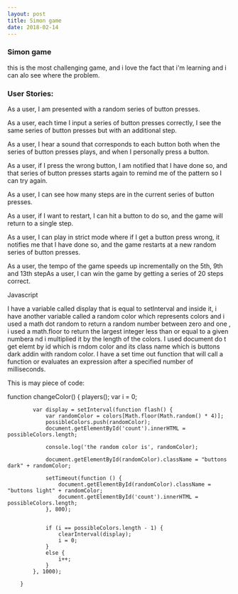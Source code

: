 ```yaml
---
layout: post
title: Simon game
date: 2018-02-14
---
```


### Simon game

this is the most challenging  game, and i love the fact that i'm learning and i can alo see where the problem.

### User Stories:

As a user, I am presented with a random series of button presses.

As a user, each time I input a series of button presses correctly, I see the same series of button presses but with an additional step.

As a user, I hear a sound that corresponds to each button both when the series of button presses plays, and when I personally press a button.

As a user, if I press the wrong button, I am notified that I have done so, and that series of button presses starts again to remind me of the pattern so I can try again.

As a user, I can see how many steps are in the current series of button presses.

As a user, if I want to restart, I can hit a button to do so, and the game will return to a single step.

As a user, I can play in strict mode where if I get a button press wrong, it notifies me that I have done so, and the game restarts at a new random series of button presses.

As a user, the tempo of the game speeds up incrementally on the 5th, 9th and 13th stepAs a user, I can win the game by getting a series of 20 steps correct.


Javascript

I have a variable called display that is equal to setInterval and inside it, i have another variable called a random color which represents colors and i used a math dot random to return a random number between zero and one , i used a math.floor to return the largest integer less than or equal to a given numbera nd i multiplied it by the length of the colors. I used document do t get elemt by id which is  rndom color and its class name which is buttons dark addin with random color. I have a  set time out function that will call  a function or evaluates an expression after a specified number of milliseconds.

This is may piece of code:

 function changeColor() {
            players();
            var i = 0;

            var display = setInterval(function flash() {
                var randomColor = colors[Math.floor(Math.random() * 4)];
                possibleColors.push(randomColor);
                document.getElementById('count').innerHTML = possibleColors.length;

                console.log('the random color is', randomColor);

                document.getElementById(randomColor).className = "buttons dark" + randomColor;

                setTimeout(function () {
                    document.getElementById(randomColor).className = "buttons light" + randomColor;
                    document.getElementById('count').innerHTML = possibleColors.length;
                }, 800);


                if (i == possibleColors.length - 1) {
                    clearInterval(display);
                    i = 0;
                }
                else {
                    i++;
                }
            }, 1000);

        }

